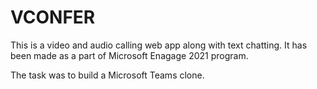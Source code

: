 # VCONFER 

This is a video and audio calling web app along with text chatting. It has been made as a part of Microsoft Enagage 2021 program.

The task was to build a Microsoft Teams clone.